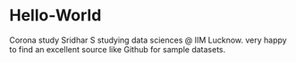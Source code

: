 # Hello-World
Corona study
Sridhar S studying data sciences @ IIM Lucknow. very happy to find an excellent source like Github for sample datasets.
